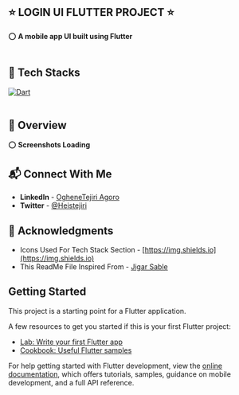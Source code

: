 ## ⭐ LOGIN UI FLUTTER PROJECT ⭐

⭕ **A mobile app UI built using Flutter**
<br>
<br>


## 📌 Tech Stacks

[![Dart](https://img.shields.io/badge/Dart%20-%23E34F26.svg?&style=for-the-badge&logo=Dart&logoColor=white)](https://github.com/heistejiri)&nbsp;
<br>
<br>

## 📌 Overview
⭕ **Screenshots Loading**
<br>



## 📬 Connect With Me

- **LinkedIn** - [OgheneTejiri Agoro](https://www.linkedin.com/in/heistejiri/)
- **Twitter** - [@Heistejiri](https://www.twitter.com/heistejiri)

## 📌 Acknowledgments

- Icons Used For Tech Stack Section - [https://img.shields.io](https://img.shields.io)
- This ReadMe File Inspired From - [Jigar Sable](https://github.com/jigar-sable)

## Getting Started

This project is a starting point for a Flutter application.

A few resources to get you started if this is your first Flutter project:

- [Lab: Write your first Flutter app](https://docs.flutter.dev/get-started/codelab)
- [Cookbook: Useful Flutter samples](https://docs.flutter.dev/cookbook)

For help getting started with Flutter development, view the
[online documentation](https://docs.flutter.dev/), which offers tutorials,
samples, guidance on mobile development, and a full API reference.
